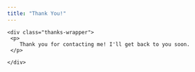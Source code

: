 ```yaml
---
title: "Thank You!"
---
```

	

		
	<div class="thanks-wrapper">
     <p>
        Thank you for contacting me! I'll get back to you soon.
     </p>
 
    </div>

